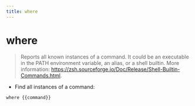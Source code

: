 ```yaml
---
title: where
---
```

# where

> Reports all known instances of a command.
> It could be an executable in the PATH environment variable, an alias, or a shell builtin.
> More information: <https://zsh.sourceforge.io/Doc/Release/Shell-Builtin-Commands.html>.

- Find all instances of a command:

`where {{command}}`
